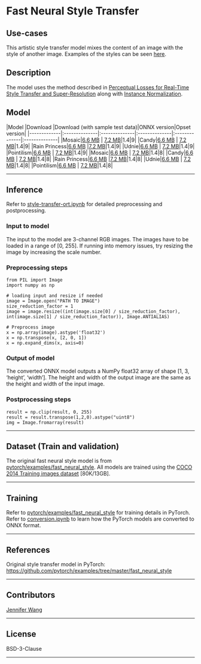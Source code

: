 # Fast Neural Style Transfer

## Use-cases
This artistic style transfer model mixes the content of an image with the style of another image. Examples of the styles can be seen [here](https://github.com/pytorch/examples/tree/master/fast_neural_style#models).


## Description
The model uses the method described in [Perceptual Losses for Real-Time Style Transfer and Super-Resolution](https://arxiv.org/abs/1603.08155) along with [Instance Normalization](https://arxiv.org/pdf/1607.08022.pdf).


## Model
 |Model        |Download  |Download (with sample test data)|ONNX version|Opset version|
|-------------|:--------------|:--------------|:--------------|:--------------|:--------------|
|Mosaic|[6.6 MB](models/opset9/mosaic.onnx)  | [7.2 MB](models/opset9/mosaic.tar.gz)|1.4|9|
|Candy|[6.6 MB](models/opset9/candy.onnx)  | [7.2 MB](models/opset9/candy.tar.gz)|1.4|9|
|Rain Princess|[6.6 MB](models/opset9/rain_princess.onnx)  |[7.2 MB](models/opset9/rain_princess.tar.gz)|1.4|9|
|Udnie|[6.6 MB](models/opset9/udnie.onnx)  | [7.2 MB](models/opset9/udnie.tar.gz)|1.4|9|
|Pointilism|[6.6 MB](models/opset9/pointilism.onnx)  | [7.2 MB](models/opset9/pointilism.tar.gz)|1.4|9|
|Mosaic|[6.6 MB](models/opset8/mosaic.onnx)  | [7.2 MB](models/opset8/mosaic.tar.gz)|1.4|8|
|Candy|[6.6 MB](models/opset8/candy.onnx)  | [7.2 MB](models/opset8/candy.tar.gz)|1.4|8|
|Rain Princess|[6.6 MB](models/opset8/rain_princess.onnx)  |[7.2 MB](models/opset8/rain_princess.tar.gz)|1.4|8|
|Udnie|[6.6 MB](models/opset8/udnie.onnx)  | [7.2 MB](models/opset8/udnie.tar.gz)|1.4|8|
|Pointilism|[6.6 MB](models/opset8/pointilism.onnx)  | [7.2 MB](models/opset8/pointilism.tar.gz)|1.4|8|
<hr>

## Inference
Refer to [style-transfer-ort.ipynb](style-transfer-ort.ipynb) for detailed preprocessing and postprocessing.

### Input to model
The input to the model are 3-channel RGB images. The images have to be loaded in a range of [0, 255]. If running into memory issues, try resizing the image by increasing the scale number.

### Preprocessing steps
```
from PIL import Image
import numpy as np

# loading input and resize if needed
image = Image.open("PATH TO IMAGE")
size_reduction_factor = 1
image = image.resize((int(image.size[0] / size_reduction_factor), int(image.size[1] / size_reduction_factor)), Image.ANTIALIAS)

# Preprocess image
x = np.array(image).astype('float32')
x = np.transpose(x, [2, 0, 1])
x = np.expand_dims(x, axis=0)
```

### Output of model
The converted ONNX model outputs a NumPy float32 array of shape [1, 3, ‘height’, ‘width’]. The height and width of the output image are the same as the height and width of the input image.

### Postprocessing steps
```
result = np.clip(result, 0, 255)
result = result.transpose(1,2,0).astype("uint8")
img = Image.fromarray(result)
```
<hr>

## Dataset (Train and validation)
The original fast neural style model is from [pytorch/examples/fast_neural_style](https://github.com/pytorch/examples/tree/master/fast_neural_style). All models are trained using the [COCO 2014 Training images dataset](http://cocodataset.org/#download) [80K/13GB].
<hr>

## Training
Refer to [pytorch/examples/fast_neural_style](https://github.com/pytorch/examples/tree/master/fast_neural_style) for training details in PyTorch. Refer to [conversion.ipynb](conversion.ipynb) to learn how the PyTorch models are converted to ONNX format.
<hr>


## References
Original style transfer model in PyTorch: <https://github.com/pytorch/examples/tree/master/fast_neural_style>
<hr>

## Contributors
[Jennifer Wang](https://github.com/jennifererwangg)
<hr>

## License
BSD-3-Clause
<hr>
